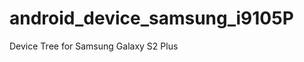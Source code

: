 android_device_samsung_i9105P
=============================

Device Tree for Samsung Galaxy S2 Plus
